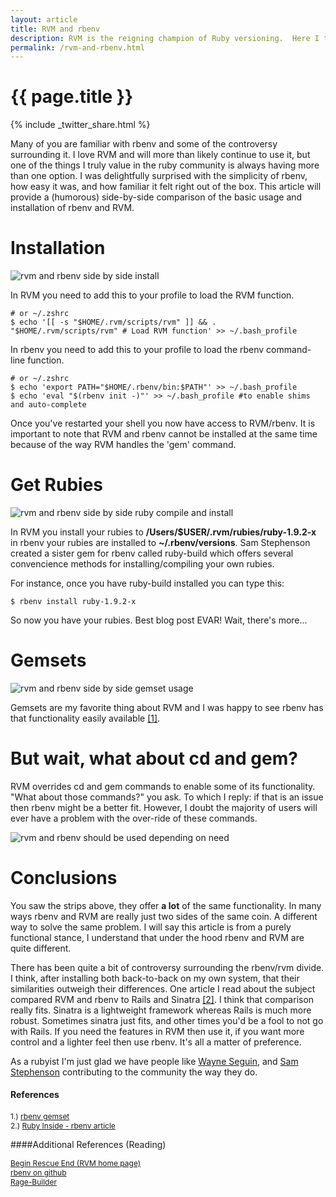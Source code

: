 ```yaml
---
layout: article
title: RVM and rbenv
description: RVM is the reigning champion of Ruby versioning.  Here I take a look at rbenv and how it pairs with RVM.
permalink: /rvm-and-rbenv.html
---
```


# {{ page.title }}

{% include _twitter_share.html %}

Many of you are familiar with rbenv and some of the controversy surrounding it. I love RVM and will more than likely continue to use it, but one of the things I truly value in the ruby community is always having more than one option.  I was delightfully surprised with the simplicity of rbenv, how easy it was, and how familiar it felt right out of the box. This article will provide a (humorous) side-by-side comparison of the basic usage and installation of rbenv and RVM.

# Installation
<img src="http://www.jonathan-jackson.net/assets/rvm-rbenv-install.png" alt="rvm and rbenv side by side install"/>

In RVM you need to add this to your profile to load the RVM function.

    # or ~/.zshrc
    $ echo '[[ -s "$HOME/.rvm/scripts/rvm" ]] && . "$HOME/.rvm/scripts/rvm" # Load RVM function' >> ~/.bash_profile


In rbenv you need to add this to your profile to load the rbenv command-line function.

    # or ~/.zshrc
    $ echo 'export PATH="$HOME/.rbenv/bin:$PATH"' >> ~/.bash_profile
    $ echo 'eval "$(rbenv init -)"' >> ~/.bash_profile #to enable shims and auto-complete


Once you've restarted your shell you now have access to RVM/rbenv.  It is important to note that RVM and rbenv cannot be installed at the same time because of the way RVM handles the 'gem' command.

# Get Rubies
<img src="http://www.jonathan-jackson.net/assets/rvm-rbenv-rubies.png" alt="rvm and rbenv side by side ruby compile and install"/>

In RVM you install your rubies to **/Users/$USER/.rvm/rubies/ruby-1.9.2-x** in rbenv your rubies are installed to **~/.rbenv/versions**.  Sam Stephenson created a sister gem for rbenv called ruby-build which offers several convencience methods for installing/compiling your own rubies.

For instance, once you have ruby-build installed you can type this:

    $ rbenv install ruby-1.9.2-x


So now you have your rubies.  Best blog post EVAR! Wait, there's more...

# Gemsets
<img src="http://www.jonathan-jackson.net/assets/rvm-rbenv-gemsets.png" alt="rvm and rbenv side by side gemset usage"/>

Gemsets are my favorite thing about RVM and I was happy to see rbenv has that functionality easily available <a href="https://github.com/jamis/rbenv-gemset">[1]</a>.

# But wait, what about cd and gem?

RVM overrides cd and gem commands to enable some of its functionality.  "What about those commands?" you ask. To which I reply: if that is an issue then rbenv might be a better fit.  However, I doubt the majority of users will ever have a problem with the over-ride of these commands.

<img src="http://www.jonathan-jackson.net/assets/move-along-trollface.png" alt="rvm and rbenv should be used depending on need"/>


# Conclusions
You saw the strips above, they offer **a lot** of the same functionality.  In many ways rbenv and RVM are really just two sides of the same coin.  A different way to solve the same problem. I will say this article  is from a purely functional stance, I understand that under the hood rbenv and RVM are quite different.

There has been quite a bit of controversy surrounding the rbenv/rvm divide.  I think, after installing both back-to-back on my own system, that their similarities outweigh their differences.  One article I read about the subject compared RVM and rbenv to Rails and Sinatra <a href="http://www.rubyinside.com/rbenv-a-simple-new-ruby-version-management-tool-5302.html" alt="rbenv a simple ruby version management tool">[2]</a>.  I think that comparison really fits. Sinatra is a lightweight framework whereas Rails is much more robust. Sometimes sinatra just fits, and other times you'd be a fool to not go with Rails.  If you need the features in RVM then use it, if you want more control and a lighter feel then use rbenv.  It's all a matter of preference.

As a rubyist I'm just glad we have people like <a href="https://github.com/wayneeseguin" alt="wayne seguin's github">Wayne Seguin</a>, and <a href="https://github.com/sstephenson" alt="sam stephenson's github'">Sam Stephenson</a> contributing to the community the way they do.

#### References
<span  style="font-size:12px;">1.) <a id="footnote_1" href="https://github.com/jamis/rbenv-gemset">rbenv gemset</a></span><br/>
<span  style="font-size:12px;">2.) <a id="footnote_2" href="http://www.rubyinside.com/rbenv-a-simple-new-ruby-version-management-tool-5302.html">Ruby Inside - rbenv article</a></span><br/>

####Additional References (Reading)

<span style="font-size:12px;">[Begin Rescue End (RVM home page)](http://beginrescueend.com/)</span><br/>
<span style="font-size:12px;">[rbenv on github](https://github.com/sstephenson/rbenv)</span><br/>
<span style="font-size:12px;">[Rage-Builder](http://ragecomics.memebase.com/rage-builder/)</span><br/>